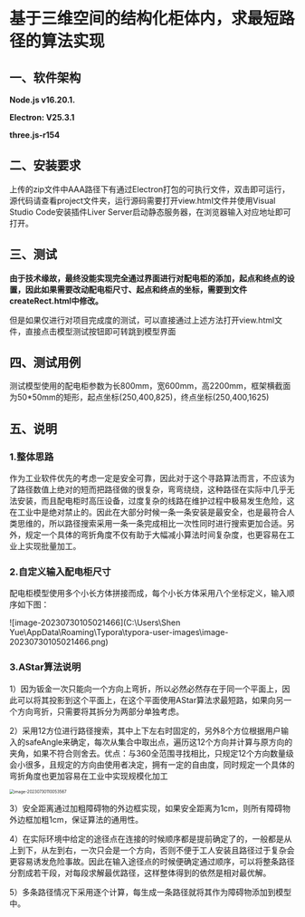 # 基于三维空间的结构化柜体内，求最短路径的算法实现

## 一、软件架构

**Node.js v16.20.1.**

**Electron: V25.3.1**

**three.js-r154**



## 二、安装要求

上传的zip文件中AAA路径下有通过Electron打包的可执行文件，双击即可运行，源代码请查看project文件夹，运行源码需要打开view.html文件并使用Visual Studio Code安装插件Liver Server启动静态服务器，在浏览器输入对应地址即可打开。



## 三、测试

**由于技术缘故，最终没能实现完全通过界面进行对配电柜的添加，起点和终点的设置，因此如果需要改动配电柜尺寸、起点和终点的坐标，需要到文件createRect.html中修改。**

但是如果仅进行对项目完成度的测试，可以直接通过上述方法打开view.html文件，直接点击模型测试按钮即可转跳到模型界面



## 四、测试用例

测试模型使用的配电柜参数为长800mm，宽600mm，高2200mm，框架横截面为50*50mm的矩形，起点坐标(250,400,825)，终点坐标(250,400,1625)



## 五、说明

### 1.整体思路

作为工业软件优先的考虑一定是安全可靠，因此对于这个寻路算法而言，不应该为了路径数值上绝对的短而把路径做的很复杂，弯弯绕绕，这种路径在实际中几乎无法安装，而且配电柜时高压设备，过度复杂的线路在维护过程中极易发生危险，这在工业中是绝对禁止的。因此在大部分时候一条一条安装是最安全，也是最符合人类思维的，所以路径搜索采用一条一条完成相比一次性同时进行搜索更加合适。另外，规定一个具体的弯折角度不仅有助于大幅减小算法时间复杂度，也更容易在工业上实现批量加工。

### 2.自定义输入配电柜尺寸

配电柜模型使用多个小长方体拼接而成，每个小长方体采用八个坐标定义，输入顺序如下图：

![image-20230730105021466](C:\Users\Shen Yue\AppData\Roaming\Typora\typora-user-images\image-20230730105021466.png)



### 3.AStar算法说明

1）因为钣金一次只能向一个方向上弯折，所以必然必然存在于同一个平面上，因此可以将其投影到这个平面上，在这个平面使用AStar算法求最短路，如果向另一个方向弯折，只需要将其拆分为两部分单独考虑。

2）采用12方位进行路径搜索，其中上下左右时固定的，另外8个方位根据用户输入的safeAngle来确定，每次从集合中取出点，遍历这12个方向并计算与原方向的夹角，如果不符合则舍去。优点：与360全范围寻找相比，只规定12个方向数量级会小很多，且规定的方向由使用者决定，拥有一定的自由度，同时规定一个具体的弯折角度也更加容易在工业中实现规模化加工

<img src="C:\Users\Shen Yue\AppData\Roaming\Typora\typora-user-images\image-20230730110053567.png" alt="image-20230730110053567" style="zoom:50%;" />

3）安全距离通过加粗障碍物的外边框实现，如果安全距离为1cm，则所有障碍物外边框加粗1cm，保证算法的通用性。

4）在实际环境中给定的途径点在连接的时候顺序都是提前确定了的，一般都是从上到下，从左到右，一次只会是一个方向，否则不便于工人安装且路径过于复杂会更容易诱发危险事故。因此在输入途径点的时候便确定通过顺序，可以将整条路径分割成若干段，对每段求解最优路径，这样整体得到的依然是相对最优解。

5）多条路径情况下采用逐个计算，每生成一条路径就将其作为障碍物添加到模型中。







